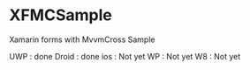# XFMCSample
Xamarin forms with MvvmCross Sample

UWP : done
Droid : done
ios : Not yet
WP  : Not yet
W8  : Not yet
